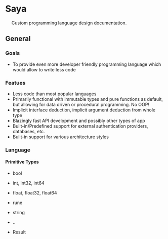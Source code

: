 # Saya
&nbsp;&nbsp;&nbsp;&nbsp; Custom programming language design documentation.

## General

### Goals
- To provide even more developer friendly programming language which would allow to write less code

### Featues
- Less code than most popular languages
- Primarily functional with immutable types and pure functions as default, but allowing for data driven or procedural programming. No OOP!
- Implicit interface deduction, implicit argument deduction from whole type
- Blazingly fast API development and possibly other types of app
- Built-in/Predefined support for external authentication providers, databases, etc.
- Built-in support for various architecture styles

### Language

#### Primitive Types

- bool
- int, int32, int64
- float, float32, float64
- rune
- string
- ..

- Result
